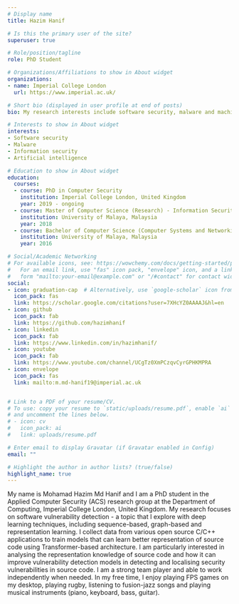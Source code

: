```yaml
---
# Display name
title: Hazim Hanif

# Is this the primary user of the site?
superuser: true

# Role/position/tagline
role: PhD Student

# Organizations/Affiliations to show in About widget
organizations:
- name: Imperial College London
  url: https://www.imperial.ac.uk/

# Short bio (displayed in user profile at end of posts)
bio: My research interests include software security, malware and machine learning..

# Interests to show in About widget
interests:
- Software security
- Malware
- Information security
- Artificial intelligence

# Education to show in About widget
education:
  courses:
  - course: PhD in Computer Security
    institution: Imperial College London, United Kingdom
    year: 2019 - ongoing
  - course: Master of Computer Science (Research) - Information Security
    institution: University of Malaya, Malaysia
    year: 2018
  - course: Bachelor of Computer Science (Computer Systems and Networking)
    institution: University of Malaya, Malaysia
    year: 2016

# Social/Academic Networking
# For available icons, see: https://wowchemy.com/docs/getting-started/page-builder/#icons
#   For an email link, use "fas" icon pack, "envelope" icon, and a link in the
#   form "mailto:your-email@example.com" or "/#contact" for contact widget.
social:
- icon: graduation-cap  # Alternatively, use `google-scholar` icon from `ai` icon pack
  icon_pack: fas
  link: https://scholar.google.com/citations?user=7XHcYZ0AAAAJ&hl=en
- icon: github
  icon_pack: fab
  link: https://github.com/hazimhanif
- icon: linkedin
  icon_pack: fab
  link: https://www.linkedin.com/in/hazimhanif/
- icon: youtube
  icon_pack: fab
  link: https://www.youtube.com/channel/UCgTz0XmPCzqvCyrGPHKMPRA
- icon: envelope
  icon_pack: fas
  link: mailto:m.md-hanif19@imperial.ac.uk


# Link to a PDF of your resume/CV.
# To use: copy your resume to `static/uploads/resume.pdf`, enable `ai` icons in `params.toml`, 
# and uncomment the lines below.
# - icon: cv
#   icon_pack: ai
#   link: uploads/resume.pdf

# Enter email to display Gravatar (if Gravatar enabled in Config)
email: ""

# Highlight the author in author lists? (true/false)
highlight_name: true
---
```


My name is Mohamad Hazim Md Hanif and I am a PhD student in the Applied Computer Security (ACS) research group at the Department of Computing, Imperial College London, United Kingdom. My research focuses on software vulnerability detection - a topic that I explore with deep learning techniques, including sequence-based, graph-based and representation learning. I collect data from various open source C/C++ applications to train models that can learn better representation of source code using Transformer-based architecture. I am particularly interested in analysing the representation knowledge of source code and how it can improve vulnerability detection models in detecting and localising security vulnerabilities in source code. I am a strong team player and able to work independently when needed. In my free time, I enjoy playing FPS games on my desktop, playing rugby, listening to fusion-jazz songs and playing musical instruments (piano, keyboard, bass, guitar).

